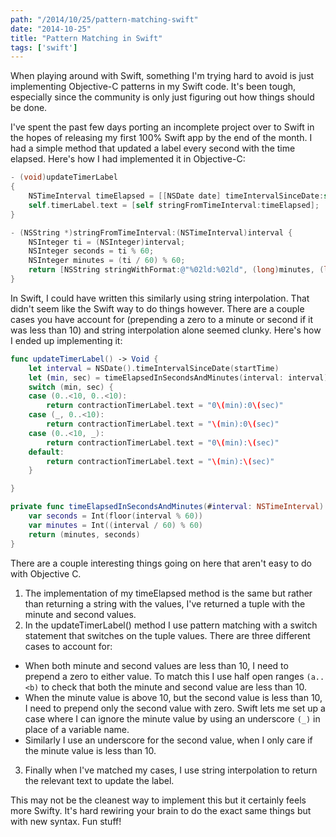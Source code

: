 ```yaml
---
path: "/2014/10/25/pattern-matching-swift"
date: "2014-10-25"
title: "Pattern Matching in Swift"
tags: ['swift']
---
```


When playing around with Swift, something I'm trying hard to avoid is just
implementing Objective-C patterns in my Swift code. It's been tough,
especially since the community is only just figuring out how things should be done.

I've spent the past few days porting an incomplete project over to Swift in the
hopes of releasing my first 100% Swift app by the end of the month. I had a
simple method that updated a label every second with the time elapsed. Here's how
I had implemented it in Objective-C:

```objectivec
- (void)updateTimerLabel
{
    NSTimeInterval timeElapsed = [[NSDate date] timeIntervalSinceDate:self.startTime];
    self.timerLabel.text = [self stringFromTimeInterval:timeElapsed];
}

- (NSString *)stringFromTimeInterval:(NSTimeInterval)interval {
    NSInteger ti = (NSInteger)interval;
    NSInteger seconds = ti % 60;
    NSInteger minutes = (ti / 60) % 60;
    return [NSString stringWithFormat:@"%02ld:%02ld", (long)minutes, (long)seconds];
}
```

In Swift, I could have written this similarly using string
interpolation. That didn't seem like the Swift way to do things however. There
are a couple cases you have account for (prepending a zero to a minute or second
if it was less than 10) and string interpolation alone seemed clunky. Here's how I
ended up implementing it:

```swift
func updateTimerLabel() -> Void {
    let interval = NSDate().timeIntervalSinceDate(startTime)
    let (min, sec) = timeElapsedInSecondsAndMinutes(interval: interval)
    switch (min, sec) {
    case (0..<10, 0..<10):
        return contractionTimerLabel.text = "0\(min):0\(sec)"
    case (_, 0..<10):
        return contractionTimerLabel.text = "\(min):0\(sec)"
    case (0..<10, _):
        return contractionTimerLabel.text = "0\(min):\(sec)"
    default:
        return contractionTimerLabel.text = "\(min):\(sec)"
    }

}

private func timeElapsedInSecondsAndMinutes(#interval: NSTimeInterval) ->  (seconds: Int, minutes: Int){
    var seconds = Int(floor(interval % 60))
    var minutes = Int((interval / 60) % 60)
    return (minutes, seconds)
}
```

There are a couple interesting things going on here that aren't easy to do with
Objective C.

1. The implementation of my timeElapsed method is the same but rather than
returning a string with the values, I've returned a tuple with the minute and
second values.
2. In the updateTimerLabel() method I use pattern matching with a switch statement that switches on the tuple values. There are three different cases to account for:
  - When both minute and second values are less than 10, I need to prepend a zero to either value. To match this I use half open ranges `(a..<b)` to check that both the minute and
second value are less than 10.
  - When the minute value is above 10, but the second value is less than 10, I need
to prepend only the second value with zero. Swift lets me set up a case where I
can ignore the minute value by using an underscore `(_)` in place of a variable name.
  - Similarly I use an underscore for the second value, when I only care if the minute value is less than 10.
3. Finally when I've matched my cases, I use string interpolation to return the
relevant text to update the label.

This may not be the cleanest way to implement this but it certainly feels more Swifty.
It's hard rewiring your brain to do the exact same things but with new syntax. Fun stuff!